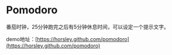 # Pomodoro
番茄时钟，25分钟跑完之后有5分钟休息时间，可以设定一个提示文字。

demo地址：[https://horsley.github.com/pomodoro](https://horsley.github.com/pomodoro)